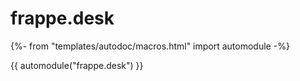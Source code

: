 # frappe.desk

{%- from "templates/autodoc/macros.html" import automodule -%}

{{ automodule("frappe.desk") }}
